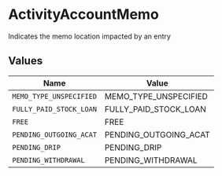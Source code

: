 # ActivityAccountMemo

Indicates the memo location impacted by an entry


## Values

| Name                    | Value                   |
| ----------------------- | ----------------------- |
| `MEMO_TYPE_UNSPECIFIED` | MEMO_TYPE_UNSPECIFIED   |
| `FULLY_PAID_STOCK_LOAN` | FULLY_PAID_STOCK_LOAN   |
| `FREE`                  | FREE                    |
| `PENDING_OUTGOING_ACAT` | PENDING_OUTGOING_ACAT   |
| `PENDING_DRIP`          | PENDING_DRIP            |
| `PENDING_WITHDRAWAL`    | PENDING_WITHDRAWAL      |